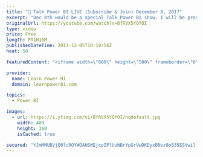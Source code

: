 ```yaml
---
title: "🔴 Talk Power BI LIVE (Subscribe & Join) December 8, 2017"
excerpt: "Dec 8th would be a special Talk Power BI show. I will be presenting the Top Hits! from our All-Day Talk Power BI marathon last week. There was so much goodness there, I'm going to pick my favorite Power BI lessons from the 7½ hour show and present to you in under 30 minutes. Of course I would also answer"
originalUrl: https://youtube.com/watch?v=BfRVX5YOfOI
type: video
price: Free
length: PT1H16M
publishedDateTime: 2017-12-05T10:19:56Z
heat: 50

featuredContent: "<iframe width=\"800\" height=\"500\" frameborder=\"0\" src=\"https://www.youtube.com/embed/BfRVX5YOfOI\" allow=\"accelerometer; autoplay; encrypted-media; gyroscope; picture-in-picture\" allowfullscreen></iframe>"

provider:
  name: Learn Power BI
  domain: learnpowerbi.com

topics:
  - Power BI

images:
  - url: https://i.ytimg.com/vi/BfRVX5YOfOI/hqdefault.jpg
    width: 480
    height: 360
    isCached: true

secured: "YJmMMUBVjQ0lcROYWOAHSWEjcoIPlUuWBrYpGrVwDKDyxBNvz8o535ESVwilf4s5TvxU2oCfxdVOTGA3zQ/YTwHdVvEgfuEyZyOO9JPTR9L+YcTo45zS5Y4s6bV2fO3HlIp+791YgM2uRjOLmGphzexEVtxnN+AX0Hz7cieyvaoL2R5nRbkZNkimXlYjRA+iLvLF/JN6b/I6REmySv/uaTg/BuUe6ETyPEKA6dOPOydfNpOI++2xCLeGa5ddkVLagnuPMoVseFBp+WHgSJ6u4Ctf5Sx9kDbtWbF5UcS9ivSvztEnMSfjWej9k83ArHOe3rGnC8lQkHEwz8JNnlbpsYuDzrdvJOEtVrUvEokxGOnVA3vYkPfwetbqDXSxoTa9zY5E1DxX1/UO0D0zCYB47vpGYiBPTeUmHdeHlpWb3YY=;1Gwb4WBpwbMZ3hOhxmLmug=="
---
```


